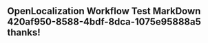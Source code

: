 <properties
ms.topic="hero-topic"
ms.test1="hero-topic"
ms.test2="test"/>

## OpenLocalization Workflow Test MarkDown 420af950-8588-4bdf-8dca-1075e95888a5 thanks!
